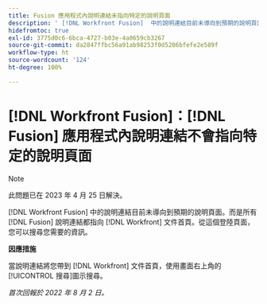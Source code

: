 ```yaml
---
title: Fusion 應用程式內說明連結未指向特定的說明頁面
description: ' [!DNL Workfront Fusion]  中的說明連結目前未導向到預期的說明頁面。而是所有 Fusion 說明連結都指向 Workfront 文件首頁。從這個登陸頁面，您可以搜尋您需要的資訊。'
hidefromtoc: true
exl-id: 3775d0c6-6bca-4727-b03e-4a0659cb3267
source-git-commit: da2847ffbc56a91ab98253f0d5206bfefe2e589f
workflow-type: ht
source-wordcount: '124'
ht-degree: 100%

---
```


# [!DNL Workfront Fusion]：[!DNL Fusion] 應用程式內說明連結不會指向特定的說明頁面

>[!NOTE]
>
>此問題已在 2023 年 4 月 25 日解決。

[!DNL Workfront Fusion] 中的說明連結目前未導向到預期的說明頁面。而是所有 [!DNL Fusion] 說明連結都指向 [!DNL Workfront] 文件首頁。從這個登陸頁面，您可以搜尋您需要的資訊。

**因應措施**

當說明連結將您帶到 [!DNL Workfront] 文件首頁，使用畫面右上角的[!UICONTROL 搜尋]圖示搜尋。

_首次回報於 2022 年 8 月 2 日。_
